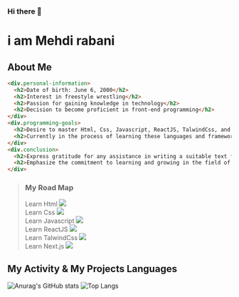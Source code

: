 ### Hi there 👋

# i am Mehdi rabani 

## About Me 
``` html
<div.personal-information>
  <h2>Date of birth: June 6, 2000</h2>
  <h2>Interest in freestyle wrestling</h2>
  <h2>Passion for gaining knowledge in technology</h2>
  <h2>Decision to become proficient in front-end programming</h2>
</div>
<div.programming-goals>
  <h2>Desire to master Html, Css, Javascript, ReactJS, TalwindCss, and  Next.js </h2>
  <h2>Currently in the process of learning these languages and frameworks</h2>
</div>
<div.conclusion>
  <h2>Express gratitude for any assistance in writing a suitable text for the readme.md section</h2>
  <h2>Emphasize the commitment to learning and growing in the field of programming</h2>
</div>
```
> ###  My Road Map
> Learn Html   <img src="https://img.shields.io/badge/success-green"> <br>
> Learn Css <img src="https://img.shields.io/badge/Learning-yellow"> <br>
> Learn Javascript <img src="https://img.shields.io/badge/Not%20Starting%20to%20Learn-red"> <br>
> Learn ReactJS  <img src="https://img.shields.io/badge/Not%20Starting%20to%20Learn-red"> <br>
> Learn TalwindCss <img src="https://img.shields.io/badge/Not%20Starting%20to%20Learn-red"> <br>
> Learn Next.js  <img src="https://img.shields.io/badge/Not%20Starting%20to%20Learn-red"> <br>
## My Activity & My Projects Languages
![Anurag's GitHub stats](https://github-readme-stats.vercel.app/api?username=mehdirabani&show_icons=true&theme=merko)              ![Top Langs](https://github-readme-stats.vercel.app/api/top-langs/?username=mehdirabani&exclude_repo=github-readme-stats,anuraghazra.github.io_icons=true&theme=merko )
